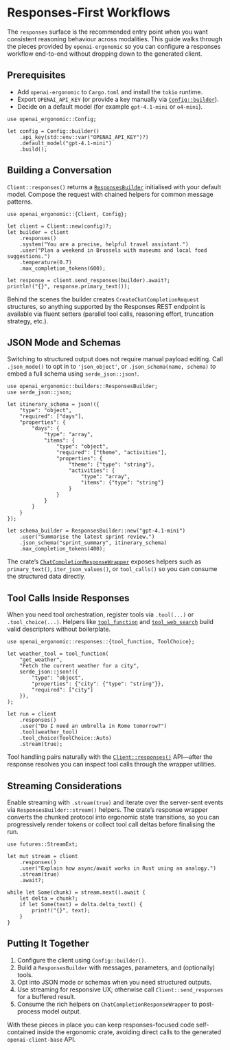 # Responses-First Workflows

The `responses` surface is the recommended entry point when you want consistent reasoning behaviour across modalities. This guide walks through the pieces provided by `openai-ergonomic` so you can configure a responses workflow end-to-end without dropping down to the generated client.

## Prerequisites

- Add `openai-ergonomic` to `Cargo.toml` and install the `tokio` runtime.
- Export `OPENAI_API_KEY` (or provide a key manually via [`Config::builder`](../../src/config.rs)).
- Decide on a default model (for example `gpt-4.1-mini` or `o4-mini`).

```rust,no_run
use openai_ergonomic::Config;

let config = Config::builder()
    .api_key(std::env::var("OPENAI_API_KEY")?)
    .default_model("gpt-4.1-mini")
    .build();
```

## Building a Conversation

`Client::responses()` returns a [`ResponsesBuilder`](../../src/builders/responses.rs) initialised with your default model. Compose the request with chained helpers for common message patterns.

```rust,no_run
use openai_ergonomic::{Client, Config};

let client = Client::new(config)?;
let builder = client
    .responses()
    .system("You are a precise, helpful travel assistant.")
    .user("Plan a weekend in Brussels with museums and local food suggestions.")
    .temperature(0.7)
    .max_completion_tokens(600);

let response = client.send_responses(builder).await?;
println!("{}", response.primary_text());
```

Behind the scenes the builder creates `CreateChatCompletionRequest` structures, so anything supported by the Responses REST endpoint is available via fluent setters (parallel tool calls, reasoning effort, truncation strategy, etc.).

## JSON Mode and Schemas

Switching to structured output does not require manual payload editing. Call `.json_mode()` to opt in to `'json_object'`, or `.json_schema(name, schema)` to embed a full schema using `serde_json::json!`.

```rust,no_run
use openai_ergonomic::builders::ResponsesBuilder;
use serde_json::json;

let itinerary_schema = json!({
    "type": "object",
    "required": ["days"],
    "properties": {
        "days": {
            "type": "array",
            "items": {
                "type": "object",
                "required": ["theme", "activities"],
                "properties": {
                    "theme": {"type": "string"},
                    "activities": {
                        "type": "array",
                        "items": {"type": "string"}
                    }
                }
            }
        }
    }
});

let schema_builder = ResponsesBuilder::new("gpt-4.1-mini")
    .user("Summarise the latest sprint review.")
    .json_schema("sprint_summary", itinerary_schema)
    .max_completion_tokens(400);
```

The crate’s [`ChatCompletionResponseWrapper`](../../src/responses/chat.rs) exposes helpers such as `primary_text()`, `iter_json_values()`, or `tool_calls()` so you can consume the structured data directly.

## Tool Calls Inside Responses

When you need tool orchestration, register tools via `.tool(...)` or `.tool_choice(...)`. Helpers like [`tool_function`](../../src/responses/mod.rs) and [`tool_web_search`](../../src/responses/mod.rs) build valid descriptors without boilerplate.

```rust,no_run
use openai_ergonomic::responses::{tool_function, ToolChoice};

let weather_tool = tool_function(
    "get_weather",
    "Fetch the current weather for a city",
    serde_json::json!({
        "type": "object",
        "properties": {"city": {"type": "string"}},
        "required": ["city"]
    }),
);

let run = client
    .responses()
    .user("Do I need an umbrella in Rome tomorrow?")
    .tool(weather_tool)
    .tool_choice(ToolChoice::Auto)
    .stream(true);
```

Tool handling pairs naturally with the [`Client::responses()`](../../src/client.rs) API—after the response resolves you can inspect tool calls through the wrapper utilities.

## Streaming Considerations

Enable streaming with `.stream(true)` and iterate over the server-sent events via `ResponsesBuilder::stream()` helpers. The crate’s response wrapper converts the chunked protocol into ergonomic state transitions, so you can progressively render tokens or collect tool call deltas before finalising the run.

```rust,no_run
use futures::StreamExt;

let mut stream = client
    .responses()
    .user("Explain how async/await works in Rust using an analogy.")
    .stream(true)
    .await?;

while let Some(chunk) = stream.next().await {
    let delta = chunk?;
    if let Some(text) = delta.delta_text() {
        print!("{}", text);
    }
}
```

## Putting It Together

1. Configure the client using `Config::builder()`.
2. Build a `ResponsesBuilder` with messages, parameters, and (optionally) tools.
3. Opt into JSON mode or schemas when you need structured outputs.
4. Use streaming for responsive UX; otherwise call `Client::send_responses` for a buffered result.
5. Consume the rich helpers on `ChatCompletionResponseWrapper` to post-process model output.

With these pieces in place you can keep responses-focused code self-contained inside the ergonomic crate, avoiding direct calls to the generated `openai-client-base` API.
